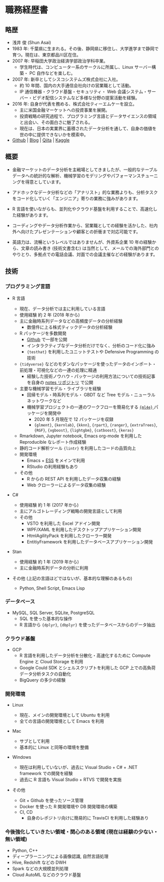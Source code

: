 
# 職務経歴書

## 略歴

-   浅井 俊 (Shun Asai)
-   1983 年: 千葉県に生まれる。その後、静岡県に移住し、大学進学まで静岡で育つ。現在は、東京都品川区在住。
-   2007 年: 早稲田大学政治経済学部政治学科卒業。
    -   学生時代は、コンピューター系のサークルに所属し、Linux サーバー構築・ PC 自作などを楽しむ。
-   2007 年: 新卒としてシスコシステムズ株式会社に入社。
    -   約 10 年間、国内の大手通信会社向けの営業職として活動。
    -   IP 通信機器・クラウド基盤・セキュリティ・ Web 会議システム・サーバー・ビデオ配信システムなど多様な分野の提案活動を経験。
-   2016 年: 自身が代表を務める、株式会社ティーエムケーを設立。
    -   主に米国金融マーケットへの投資事業を展開。
    -   投資戦略の研究過程で、プログラミング言語とデータサイエンスの領域と出会い、その面白さに魅了される。
    -   現在は、日本の実業界に蓄積されたデータ分析を通して、自身の価値を世の中に提供できないかを模索中。
-   [Github](https://github.com/five-dots) | [Blog](https://objective-boyd-9b8f29.netlify.app/) | [Qiita](https://qiita.com/five-dots) | [Kaggle](https://www.kaggle.com/shasai)

## 概要

-   金融マーケットのデータ分析を主戦場としてきましたが、一般的なテーブルデータへの統計的な解析、機械学習のモデリングやパフォーマンスチューニングを得意としています。

-   アドホックなデータ分析などの「アナリスト」的な業務よりも、分析タスクをコード化していく「エンジニア」寄りの業務に強みがあります。

-   R 言語を使いながらも、並列化やクラウド基盤を利用することで、高速化した経験があります。

-   コーディングやデータ分析作業から、営業職としての経験を活かした、社内外へ向けたプレゼンテーションや顧客との折衝まで対応可能です。

-   英語力は、流暢というレベルではありませんが、外資系企業 10 年の経験から、文章の読み書き (技術文書含む) は当然として、メールでの海外部門とのやりとり、多拠点での電話会議、対面での会議主催などの経験があります。

## 技術

### プログラミング言語

-   R 言語
    -   現在、データ分析では主に利用している言語
    -   使用経験 約 2 年 (2018 年から)
    -   主に金融時系列データなどの高頻度データの分析経験
        -   数億件に上る株式ティックデータの分析経験
    -   R パッケージを多数開発
        -   [Github](https://github.com/five-dots) で一部を公開
        -   インタラクティブなデータ分析だけでなく、分析のコード化に強み
        -   `{testhat}` を利用したユニットテストや Defensive Programming の技術
    -   `{tidyverse}` などのモダンなパッケージを使ったデータのインポート・前処理・可視化などの一連の処理に精通
        -   経験した技術ノウハウ・パッケージの利用方法についての技術記事を自身の [notes リポジトリ](https://github.com/five-dots/notes) で公開
    -   主要な機械学習モデル・ライブラリを経験
        -   回帰モデル・時系列モデル・ GBDT など Tree モデル・ニューラルネットワークなど
        -   機械学習プロジェクトの一連のワークフローを簡易化する [ `{ml4e}` ](https://github.com/five-dots/ml4e) パッケージを開発中
            -   2020 年 5 月現在で 12 パッケージを収録
            -   `{glment}`, `{kernlab}`, `{kknn}`, `{rpart}`, `{ranger}`, `{extraTrees}`, `{RGF}`, `{xgboost}`, `{lightgbm}`, `{catboost}`, `{keras}`
    -   Rmarkdown, Jupyter notebook, Emacs org-mode を利用した Reproducible なレポート作成経験
    -   静的コード解析ツール `{lintr}` を利用したコードの品質向上
    -   開発環境
        -   Emacs + [ESS](https://ess.r-project.org/index.php?Section=home) をメインで利用
        -   RStudio の利用経験もあり
    -   その他
        -   R からの REST API を利用したデータ収集の経験
        -   Web クローラーによるデータ収集の経験



-   C#
    -   使用経験 約 1 年 (2017 年から)
    -   主にアルゴトレーディング戦略の開発言語として利用
    -   その他
        -   VSTO を利用した Excel アドイン開発
        -   WPF/XAML を利用したデスクトップアプリケーション開発
        -   HtmlAgilityPack を利用したクローラー開発
        -   EntitiyFramework を利用したデータベースアプリケーション開発



-   Stan
    -   使用経験 約 1 年 (2019 年から)
    -   主に金融時系列データの分析に利用



-   その他 (上記の言語ほどではないが、基本的な理解のあるもの)
    -   Python, Shell Script, Emacs Lisp

### データベース

-   MySQL, SQL Server, SQLite, PostgreSQL
    -   SQL を使った基本的な操作
    -   R 言語から `{dplyr}`, `{dbplyr}` を使ったデータベースからのデータ抽出

### クラウド基盤

-   GCP
    -   R 言語を利用したデータ分析を分散化・高速化するために Compute Engine と Cloud Storage を利用
    -   Google Could SDK とシェルスクリプトを利用した GCP 上での高負荷データ分析タスクの自動化
    -   BigQuery の多少の経験

### 開発環境

-   Linux
    -   現在、メインの開発環境として Ubuntu を利用
    -   全ての言語の開発環境として Emacs を利用

-   Mac
    -   サブとして利用
    -   基本的に Linux と同等の環境を整備

-   Windows
    -   現在は利用していないが、過去に Visual Studio + C# + .NET framework での開発を経験
    -   過去に R 言語も Visual Studio + RTVS で開発を実施

-   その他
    -   Git + Github を使ったソース管理
    -   Docker を使った R 開発環境や DB 開発環境の構築
    -   CI, CD
        -   自身のレポジトリ向けに簡易的に TravisCI を利用した経験あり

### 今後強化していきたい領域・関心のある領域 (現在は経験の少ない・無い領域)

-   Python, C++
-   ディープラーニングによる画像認識, 自然言語処理
-   Hive, Redshift などの DWH
-   Spark などの大規模並列処理
-   Cloud AutoML などのクラウド基盤
